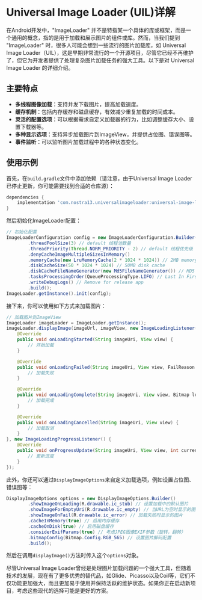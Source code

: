 # Universal Image Loader (UIL)详解

在Android开发中，"ImageLoader" 并不是特指某一个具体的库或框架，而是一个通用的概念，指的是用于加载和展示图片的组件或库。然而，当我们提到 "ImageLoader" 时，很多人可能会想到一些流行的图片加载库，如 Universal Image Loader（UIL），这是早期非常流行的一个开源项目，尽管它已经不再维护了，但它为开发者提供了处理复杂图片加载任务的强大工具。以下是对 Universal Image Loader 的详细介绍。

## 主要特点

- **多线程图像加载**：支持并发下载图片，提高加载速度。
- **缓存机制**：包括内存缓存和磁盘缓存，有效减少重复加载的时间成本。
- **灵活的配置选项**：可以根据需求自定义加载器的行为，比如调整缓存大小、设置下载器等。
- **多种显示选项**：支持异步加载图片到ImageView，并提供占位图、错误图等。
- **事件监听**：可以监听图片加载过程中的各种状态变化。

## 使用示例

首先，在`build.gradle`文件中添加依赖（请注意，由于Universal Image Loader已停止更新，你可能需要找到合适的仓库源）：

```gradle
dependencies {
    implementation 'com.nostra13.universalimageloader:universal-image-loader:1.9.5'
}
```

然后初始化ImageLoader配置：

```java
// 初始化配置
ImageLoaderConfiguration config = new ImageLoaderConfiguration.Builder(context)
        .threadPoolSize(3) // default 线程池数量
        .threadPriority(Thread.NORM_PRIORITY - 2) // default 线程优先级
        .denyCacheImageMultipleSizesInMemory()
        .memoryCache(new LruMemoryCache(2 * 1024 * 1024)) // 2MB memory cache
        .diskCacheSize(50 * 1024 * 1024) // 50MB disk cache
        .diskCacheFileNameGenerator(new Md5FileNameGenerator()) // MD5 hash for file names
        .tasksProcessingOrder(QueueProcessingType.LIFO) // Last In First Out
        .writeDebugLogs() // Remove for release app
        .build();
ImageLoader.getInstance().init(config);
```

接下来，你可以使用如下方式来加载图片：

```java
// 加载图片到ImageView
ImageLoader imageLoader = ImageLoader.getInstance();
imageLoader.displayImage(imageUrl, imageView, new ImageLoadingListener() {
    @Override
    public void onLoadingStarted(String imageUri, View view) {
        // 开始加载
    }

    @Override
    public void onLoadingFailed(String imageUri, View view, FailReason failReason) {
        // 加载失败
    }

    @Override
    public void onLoadingComplete(String imageUri, View view, Bitmap loadedImage) {
        // 加载完成
    }

    @Override
    public void onLoadingCancelled(String imageUri, View view) {
        // 加载取消
    }
}, new ImageLoadingProgressListener() {
    @Override
    public void onProgressUpdate(String imageUri, View view, int current, int total) {
        // 更新进度
    }
});
```

此外，你还可以通过`DisplayImageOptions`来自定义加载选项，例如设置占位图、错误图等：

```java
DisplayImageOptions options = new DisplayImageOptions.Builder()
        .showImageOnLoading(R.drawable.ic_stub) // 设置加载中的默认图片
        .showImageForEmptyUri(R.drawable.ic_empty) // 当URL为空时显示的图片
        .showImageOnFail(R.drawable.ic_error) // 加载失败时显示的图片
        .cacheInMemory(true) // 启用内存缓存
        .cacheOnDisk(true) // 启用磁盘缓存
        .considerExifParams(true) // 考虑JPEG图像EXIF参数（旋转，翻转）
        .bitmapConfig(Bitmap.Config.RGB_565) // 设置图片解码配置
        .build();
```

然后在调用`displayImage()`方法时传入这个`options`对象。

尽管Universal Image Loader曾经是处理图片加载问题的一个强大工具，但随着技术的发展，现在有了更多优秀的替代品，如Glide、Picasso以及Coil等，它们不仅功能更加强大，而且更加易于使用并保持活跃的维护状态。如果你正在启动新项目，考虑这些现代的选择可能是更好的方案。